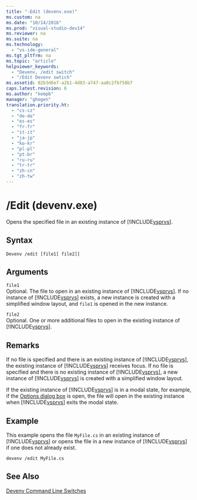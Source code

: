 ```yaml
---
title: "-Edit (devenv.exe)"
ms.custom: na
ms.date: "10/14/2016"
ms.prod: "visual-studio-dev14"
ms.reviewer: na
ms.suite: na
ms.technology: 
  - "vs-ide-general"
ms.tgt_pltfrm: na
ms.topic: "article"
helpviewer_keywords: 
  - "Devenv, /edit switch"
  - "/Edit Devenv swtich"
ms.assetid: 02b3d6e7-a2b1-4d83-a747-aa8c2fb758b7
caps.latest.revision: 6
ms.author: "kempb"
manager: "ghogen"
translation.priority.ht: 
  - "cs-cz"
  - "de-de"
  - "es-es"
  - "fr-fr"
  - "it-it"
  - "ja-jp"
  - "ko-kr"
  - "pl-pl"
  - "pt-br"
  - "ru-ru"
  - "tr-tr"
  - "zh-cn"
  - "zh-tw"
---
```

# /Edit (devenv.exe)
Opens the specified file in an existing instance of [!INCLUDE[vsprvs](../codequality/includes/vsprvs_md.md)].  
  
## Syntax  
  
```  
Devenv /edit [file1[ file2]]  
```  
  
## Arguments  
 `file1`  
 Optional. The file to open in an existing instance of [!INCLUDE[vsprvs](../codequality/includes/vsprvs_md.md)]. If no instance of [!INCLUDE[vsprvs](../codequality/includes/vsprvs_md.md)] exists, a new instance is created with a simplified window layout, and `file1` is opened in the new instance.  
  
 `file2`  
 Optional. One or more additional files to open in the existing instance of [!INCLUDE[vsprvs](../codequality/includes/vsprvs_md.md)].  
  
## Remarks  
 If no file is specified and there is an existing instance of [!INCLUDE[vsprvs](../codequality/includes/vsprvs_md.md)], the existing instance of [!INCLUDE[vsprvs](../codequality/includes/vsprvs_md.md)] receives focus. If no file is specified and there is no existing instance of [!INCLUDE[vsprvs](../codequality/includes/vsprvs_md.md)], a new instance of [!INCLUDE[vsprvs](../codequality/includes/vsprvs_md.md)] is created with a simplified window layout.  
  
 If the existing instance of [!INCLUDE[vsprvs](../codequality/includes/vsprvs_md.md)] is in a modal state, for example, if the [Options dialog box](../reference/options-dialog-box--visual-studio-.md) is open, the file will open in the existing instance when [!INCLUDE[vsprvs](../codequality/includes/vsprvs_md.md)] exits the modal state.  
  
## Example  
 This example opens the file `MyFile.cs` in an existing instance of [!INCLUDE[vsprvs](../codequality/includes/vsprvs_md.md)] or opens the file in a new instance of [!INCLUDE[vsprvs](../codequality/includes/vsprvs_md.md)] if one does not already exist.  
  
```  
devenv /edit MyFile.cs  
```  
  
## See Also  
 [Devenv Command Line Switches](../reference/devenv-command-line-switches.md)